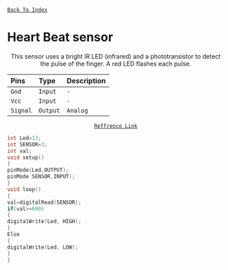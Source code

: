 [`Back To Index`](https://github.com/Sanjay0302/Sensor-Workshop-#readme)

# Heart Beat sensor

 </div>
<div id="header" align="center" >
 
This sensor uses a bright IR LED (infrared) and a phototransistor to detect the pulse of the finger.
A red LED flashes each pulse.

 | Pins | Type     | Description                |
| :-------- | :------- | :------------------------- |
| `Gnd`| `Input` | `-` |
| `Vcc`| `Input` | `-` |
| `Signal`| `Output` | `Analog` |
 
[`Reffrence Link`](https://create.arduino.cc/projecthub/Johan_Ha/from-ky-039-to-heart-rate-0abfca)


</div>


 


```c
int Led=13;
int SENSOR=3;
int val;
void setup()
{
pinMode(Led,OUTPUT);
pinMode SENSOR,INPUT);
}
void loop()
{
val=digitalRead(SENSOR);
if(val>=600)
{
digitalWrite(Led, HIGH);
}
Else
{
digitalWrite(Led, LOW);
}
}

```
 

